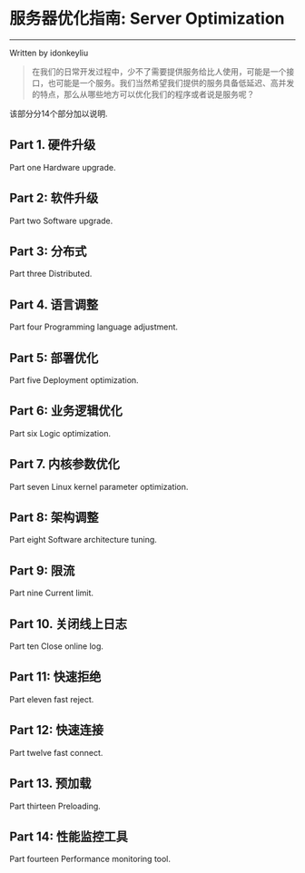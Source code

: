 # 服务器优化指南: Server Optimization
---
Written by idonkeyliu

 > 在我们的日常开发过程中，少不了需要提供服务给比人使用，可能是一个接口，也可能是一个服务。我们当然希望我们提供的服务具备低延迟、高并发的特点，那么从哪些地方可以优化我们的程序或者说是服务呢？

该部分分14个部分加以说明.

## Part 1. 硬件升级
Part one Hardware upgrade.

## Part 2: 软件升级
Part two Software upgrade.

## Part 3: 分布式
Part three Distributed.

## Part 4. 语言调整
Part four Programming language adjustment.

## Part 5: 部署优化
Part five Deployment optimization.

## Part 6: 业务逻辑优化
Part six Logic optimization.

## Part 7. 内核参数优化
Part seven Linux kernel parameter optimization.

## Part 8: 架构调整
Part eight Software architecture tuning.

## Part 9: 限流
Part nine Current limit.

## Part 10. 关闭线上日志
Part ten Close online log.

## Part 11: 快速拒绝
Part eleven fast reject.

## Part 12: 快速连接
Part twelve fast connect.

## Part 13. 预加载
Part thirteen Preloading.

## Part 14: 性能监控工具
Part fourteen Performance monitoring tool.
